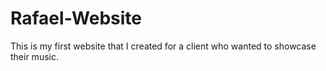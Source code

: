 # Rafael-Website

This is my first website that I created for a client who wanted to showcase their music.
